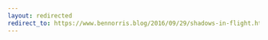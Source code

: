 ```yaml
---
layout: redirected
redirect_to: https://www.bennorris.blog/2016/09/29/shadows-in-flight.html
---
```


